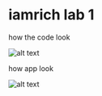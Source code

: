 # iamrich lab 1
how the code look

![alt text](https://github.com/user-attachments/assets/47c7dec9-4213-4119-8700-bec25c4f661b)

how app look

![alt text](https://github.com/user-attachments/assets/bea24fe1-87de-4b38-94bd-7becc7406555)




 
